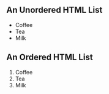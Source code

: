 
## An Unordered HTML List

  * Coffee
  * Tea
  * Milk
 
## An Ordered HTML List

  1. Coffee
  1. Tea
  1. Milk
